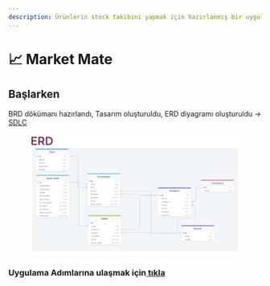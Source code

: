 ```yaml
---
description: Ürünlerin stock takibini yapmak için hazırlanmış bir uygulama
---
```


# 📈 Market Mate

## Başlarken

BRD dökümanı hazırlandı, Tasarım oluşturuldu, ERD diyagramı oluşturuldu -> [SDLC](yardimci-sayfalar/sdlc.md)

<figure><img src=".gitbook/assets/ERD.png" alt=""><figcaption></figcaption></figure>

### Uygulama Adımlarına ulaşmak için[ tıkla ](uygulama-adimlari.md)
